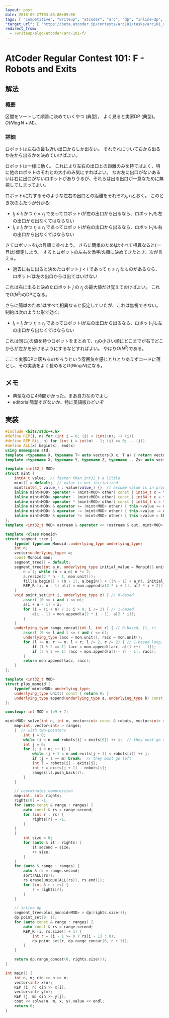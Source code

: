 ```yaml
---
layout: post
date: 2018-09-27T03:46:08+09:00
tags: [ "competitive", "writeup", "atcoder", "arc", "dp", "inline-dp", "segment-tree" ]
"target_url": [ "https://beta.atcoder.jp/contests/arc101/tasks/arc101_d" ]
redirect_from:
  - /writeup/algo/atcoder/arc-101-f/
---
```


# AtCoder Regular Contest 101: F - Robots and Exits

## 解法

### 概要

区間をソートして順番に決めていくやつ (典型)。
よく見ると実家DP (典型)。
$O(N \log N + M)$。

### 詳細

ロボットは左右の最も近い出口からしか出ない。
それぞれについて右から出るか左から出るかを決めていけばよい。

ロボットは一様に動く。
これにより左右の出口との距離のみを持てばよく、特に他のロボットのそれとの大小のみ気にすればよい。
なお左に出口がないあるいは右に出口がないロボットがありうるが、それらは出る出口が一意なために無視してしまってよい。

ロボット$i$に対するそのような左右の出口との距離をそれぞれ$l_i, r_i$とおく。
このとき次のふたつが分かる:

-   $l_j \le l_i$ かつ $r_i \le r_j$ であってロボット$i$が左の出口から出るなら、ロボット$j$も左の出口から出なくてはならない
-   $l_i \le l_j$ かつ $r_j \le r_i$ であってロボット$i$が右の出口から出るなら、ロボット$j$も右の出口から出なくてはならない

さてロボットを$l_i$の昇順に並べよう。
さらに簡単のため$l_i$はすべて相異なると(一旦は)仮定しよう。
するとロボットの左右を添字$i$の順に決めてきたとき、次が言える。

-   過去に右に出ると決めたロボット $j \lt i$ であって $r_i \le r_j$ なものがあるなら、ロボット$i$は左の出口からは出てはいけない

これは右に出ると決めたロボット $j$ の $r_j$ の最大値だけ覚えておけばよい。
これで$O(N^2)$のDPになる。

さらに簡単のため$l_i$はすべて相異なると仮定していたが、これは無視できない。
制約は次のような形で効く:

-   $l_i = l_j$ かつ $r_i \le r_j$ であってロボット$i$が左の出口から出るなら、ロボット$j$も左の出口から出なくてはならない

これは同じ$l_i$の値を持つロボットをまとめて、$r_i$の小さい順にどこまでが右でどこからが左かを分けるようにするなどすればよい。
やはり$O(N^2)$である。

ここで実家DPに落ちるのだろうという雰囲気を感じとりとりあえずコードに落とし、その実装をよく長めると$O(N \log N)$になる。

## メモ

-   典型なのに4時間かかった。まあ自力なのでよし
-   editorial簡潔すぎないか、特に英語版ひどいぞ

## 実装

``` c++
#include <bits/stdc++.h>
#define REP(i, n) for (int i = 0; (i) < (int)(n); ++ (i))
#define REP_R(i, n) for (int i = int(n) - 1; (i) >= 0; -- (i))
#define ALL(x) begin(x), end(x)
using namespace std;
template <typename X, typename T> auto vectors(X x, T a) { return vector<T>(x, a); }
template <typename X, typename Y, typename Z, typename... Zs> auto vectors(X x, Y y, Z z, Zs... zs) { auto cont = vectors(y, z, zs...); return vector<decltype(cont)>(x, cont); }

template <int32_t MOD>
struct mint {
    int64_t value;  // faster than int32_t a little
    mint() = default;  // value is not initialized
    mint(int64_t value_) : value(value_) {}  // assume value is in proper range
    inline mint<MOD> operator + (mint<MOD> other) const { int64_t c = this->value + other.value; return mint<MOD>(c >= MOD ? c - MOD : c); }
    inline mint<MOD> operator - (mint<MOD> other) const { int64_t c = this->value - other.value; return mint<MOD>(c <    0 ? c + MOD : c); }
    inline mint<MOD> operator * (mint<MOD> other) const { int64_t c = this->value * int64_t(other.value) % MOD; return mint<MOD>(c < 0 ? c + MOD : c); }
    inline mint<MOD> & operator += (mint<MOD> other) { this->value += other.value; if (this->value >= MOD) this->value -= MOD; return *this; }
    inline mint<MOD> & operator -= (mint<MOD> other) { this->value -= other.value; if (this->value <    0) this->value += MOD; return *this; }
    inline mint<MOD> & operator *= (mint<MOD> other) { this->value = this->value * int64_t(other.value) % MOD; if (this->value < 0) this->value += MOD; return *this; }
};
template <int32_t MOD> ostream & operator << (ostream & out, mint<MOD> n) { return out << n.value; }

template <class Monoid>
struct segment_tree {
    typedef typename Monoid::underlying_type underlying_type;
    int n;
    vector<underlying_type> a;
    const Monoid mon;
    segment_tree() = default;
    segment_tree(int a_n, underlying_type initial_value = Monoid().unit(), Monoid const & a_mon = Monoid()) : mon(a_mon) {
        n = 1; while (n < a_n) n *= 2;
        a.resize(2 * n - 1, mon.unit());
        fill(a.begin() + (n - 1), a.begin() + ((n - 1) + a_n), initial_value); // set initial values
        REP_R (i, n - 1) a[i] = mon.append(a[2 * i + 1], a[2 * i + 2]); // propagate initial values
    }
    void point_set(int i, underlying_type z) { // 0-based
        assert (0 <= i and i <= n);
        a[i + n - 1] = z;
        for (i = (i + n) / 2; i > 0; i /= 2) { // 1-based
            a[i - 1] = mon.append(a[2 * i - 1], a[2 * i]);
        }
    }
    underlying_type range_concat(int l, int r) { // 0-based, [l, r)
        assert (0 <= l and l <= r and r <= n);
        underlying_type lacc = mon.unit(), racc = mon.unit();
        for (l += n, r += n; l < r; l /= 2, r /= 2) { // 1-based loop, 2x faster than recursion
            if (l % 2 == 1) lacc = mon.append(lacc, a[(l ++) - 1]);
            if (r % 2 == 1) racc = mon.append(a[(-- r) - 1], racc);
        }
        return mon.append(lacc, racc);
    }
};

template <int32_t MOD>
struct plus_monoid {
    typedef mint<MOD> underlying_type;
    underlying_type unit() const { return 0; }
    underlying_type append(underlying_type a, underlying_type b) const { return a + b; }
};

constexpr int MOD = 1e9 + 7;

mint<MOD> solve(int n, int m, vector<int> const & robots, vector<int> const & exits) {
    map<int, vector<int> > ranges;
    {  // with two-pointers
        int i = 0;
        while (i < n and robots[i] < exits[0]) ++ i;  // they must go right
        int j = 0;
        for (; i < n; ++ i) {
            while (j + 1 < m and exits[j + 1] < robots[i]) ++ j;
            if (j + 1 == m) break;  // they must go left
            int l = robots[i] - exits[j];
            int r = exits[j + 1] - robots[i];
            ranges[l].push_back(r);
        }
    }

    // coordinates compression
    map<int, int> rights;
    rights[0] = -1;
    for (auto const & range : ranges) {
        auto const & rs = range.second;
        for (int r : rs) {
            rights[r] = -1;
        }
    }
    {
        int size = 0;
        for (auto & it : rights) {
            it.second = size;
            ++ size;
        }
    }
    for (auto & range : ranges) {
        auto & rs = range.second;
        sort(ALL(rs));
        rs.erase(unique(ALL(rs)), rs.end());
        for (int & r : rs) {
            r = rights[r];
        }
    }

    // inline dp
    segment_tree<plus_monoid<MOD> > dp(rights.size());
    dp.point_set(0, 1);
    for (auto const & range : ranges) {
        auto const & rs = range.second;
        REP_R (i, rs.size() + 1) {
            int r = (i - 1 >= 0 ? rs[i - 1] : 0);
            dp.point_set(r, dp.range_concat(0, r + 1));
        }
    }

    return dp.range_concat(0, rights.size());
}

int main() {
    int n, m; cin >> n >> m;
    vector<int> x(n);
    REP (i, n) cin >> x[i];
    vector<int> y(m);
    REP (j, m) cin >> y[j];
    cout << solve(n, m, x, y).value << endl;
    return 0;
}
```

